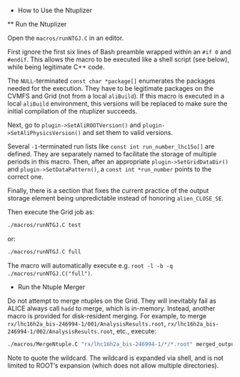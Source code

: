 * How to Use the Ntuplizer

** Run the Ntuplizer

Open the `macros/runNTGJ.C` in an editor.

First ignore the first six lines of Bash preamble wrapped within an `#if 0` and `#endif`. This allows the macro to be executed like a shell script (see below), while being legitimate C++ code.

The `NULL`-terminated `const char *package[]` enumerates the packages needed for the execution. They have to be legitimate packages on the CVMFS and Grid (not from a local `aliBuild`). If this macro is executed in a local `aliBuild` environment, this versions will be replaced to make sure the initial compilation of the ntuplizer succeeds.

Next, go to `plugin->SetAliROOTVersion()` and `plugin->SetAliPhysicsVersion()` and set them to valid versions.

Several `-1`-terminated run lists like `const int run_number_lhc15o[]` are defined. They are separately named to facilitate the storage of multiple periods in this macro. Then, after an appropriate `plugin->SetGridDataDir()` and `plugin->SetDataPattern()`, a `const int *run_number` points to the correct one.

Finally, there is a section that fixes the current practice of the output storage element being unpredictable instead of honoring `alien_CLOSE_SE`.

Then execute the Grid job as:

```bash
./macros/runNTGJ.C test
```

or:

```bash
./macros/runNTGJ.C full
```

The macro will automatically execute e.g. `root -l -b -q ./macros/runNTGJ.C("full")`.

* Run the Ntuple Merger

Do not attempt to merge ntuples on the Grid. They will inevitably fail as ALICE always call `hadd` to merge, which is in-memory. Instead, another macro is provided for disk-resident merging. For example, to merge `rx/lhc16h2a_bis-246994-1/001/AnalysisResults.root`, `rx/lhc16h2a_bis-246994-1/002/AnalysisResults.root`, etc., execute:

```bash
./macros/MergeNtuple.C "rx/lhc16h2a_bis-246994-1/*/*.root" merged_output.root
```

Note to quote the wildcard. The wildcard is expanded via shell, and is not limited to ROOT&rsquo;s expansion (which does not allow multiple directories).
